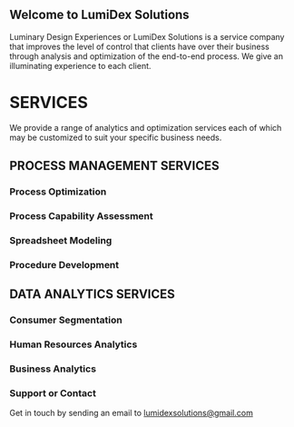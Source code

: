 ## Welcome to LumiDex Solutions

Luminary Design Experiences or LumiDex Solutions is a service company that improves the level of control that clients have over their business through analysis and optimization of the end-to-end process. We give an illuminating experience to each client.

# SERVICES

We provide a range of analytics and optimization services each of which may be customized to suit your specific business needs.

## PROCESS MANAGEMENT SERVICES

### Process Optimization
### Process Capability Assessment
### Spreadsheet Modeling
### Procedure Development


## DATA ANALYTICS SERVICES

### Consumer Segmentation
### Human Resources Analytics
### Business Analytics
### 

### Support or Contact

Get in touch by sending an email to lumidexsolutions@gmail.com
